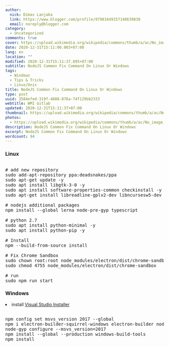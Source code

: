 ```yaml
---
author:
  nick: Dimas Lanjaka
  link: https://www.blogger.com/profile/07981649157148639830
  email: noreply@blogger.com
category:
  - Uncategorized
comments: true
cover: https://upload.wikimedia.org/wikipedia/commons/thumb/a/ac/No_image_available.svg/2048px-No_image_available.svg.png
date: 2020-12-31T15:11:00.003+07:00
lang: en
location: ""
modified: 2020-12-31T15:11:37.895+07:00
subtitle: NodeJS Common Fix Command On Linux Or Windows
tags:
  - Windows
  - Tips & Tricks
  - Linux/Unix
title: NodeJS Common Fix Command On Linux Or Windows
type: post
uuid: 3584efed-319f-4888-876a-74f129bb2333
webtitle: WMI Gitlab
updated: 2020-12-31T15:11:37+07:00
thumbnail: https://upload.wikimedia.org/wikipedia/commons/thumb/a/ac/No_image_available.svg/2048px-No_image_available.svg.png
photos:
  - https://upload.wikimedia.org/wikipedia/commons/thumb/a/ac/No_image_available.svg/2048px-No_image_available.svg.png
description: NodeJS Common Fix Command On Linux Or Windows
excerpt: NodeJS Common Fix Command On Linux Or Windows
wordcount: 94
---
```


<p></p><h3>Linux</h3> <pre class="bash"><br># add new repository<br>sudo add-apt-repository ppa:deadsnakes/ppa<br>sudo apt-get update -y<br>sudo apt install libgtk-3-0 -y<br>sudo apt install software-properties-common checkinstall -y<br>sudo apt-get install libreadline-gplv2-dev libncursesw5-dev libssl-dev libsqlite3-dev tk-dev libgdbm-dev libc6-dev libbz2-dev libffi-dev zlib1g-dev build-essential libncurses5-dev libgmp-dev libnss3-dev wget -y<br><br># nodejs additional packages<br>npm install --global lerna node-pre-gyp typescript<br><br># python 2.7<br>sudo apt install python-minimal -y<br>sudo apt install python-pip -y<br><br># Install<br>npm --build-from-source install<br><br># Fix Chrome Sandbox<br>sudo chown root:root node_modules/electron/dist/chrome-sandbox<br>sudo chmod 4755 node_modules/electron/dist/chrome-sandbox<br><br># run<br>sudo npm run start<br></pre> <h3>Windows</h3><li>install <a href="https://visualstudio.microsoft.com/thank-you-downloading-visual-studio/?sku=BuildTools" rel="noopener noreferer nofollow">Visual Studio Installer</a></li><pre><br>npm config set msvs_version 2017 --global<br>npm i electron-builder-squirrel-windows electron-builder node-gyp electron electron-rebuild -g<br>node-gyp configure --msvs_version=2017<br>npm install --global --production windows-build-tools<br>npm install<br></pre> <p></p>